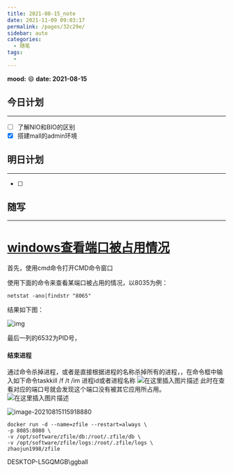 ```yaml
---
title: 2021-08-15_note
date: 2021-11-09 09:03:17
permalink: /pages/32c29e/
sidebar: auto
categories:
  - 随笔
tags:
  - 
---
```

**mood:** :smile:  																		**date: 2021-08-15**  
## 今日计划  
------
- [ ]  了解NIO和BIO的区别
- [x]  搭建mall的admin环境
## 明日计划  
------
- [ ]  
## 随写 
------

# [windows查看端口被占用情况](https://www.cnblogs.com/codecat/p/12076186.html)

首先，使用cmd命令打开CMD命令窗口

使用下面的命令来查看某端口被占用的情况，以8035为例：

```
netstat -ano|findstr "8065"
```

结果如下图：

![img](https://gitee.com/zxqzhuzhu/imgs/raw/master/picGo/24973-20191221102351293-1873234866.png)

最后一列的6532为PID号，

#### 结束进程

通过命令杀掉进程，或者是直接根据进程的名称杀掉所有的进程，，在命令框中输入如下命令taskkill /f /t /im 进程id或者进程名称
![在这里插入图片描述](https://img-blog.csdnimg.cn/20200402192607187.png)
此时在查看对应的端口号就会发现这个端口没有被其它应用所占用。
![在这里插入图片描述](https://gitee.com/zxqzhuzhu/imgs/raw/master/picGo/20200402192847436.png)

![image-20210815115918880](https://gitee.com/zxqzhuzhu/imgs/raw/master/picGo/image-20210815115918880.png)

```
docker run -d --name=zfile --restart=always \ 
-p 8085:8080 \
-v /opt/software/zfile/db:/root/.zfile/db \
-v /opt/software/zfile/logs:/root/.zfile/logs \
zhaojun1998/zfile
```

DESKTOP-L5GQMGB\ggball